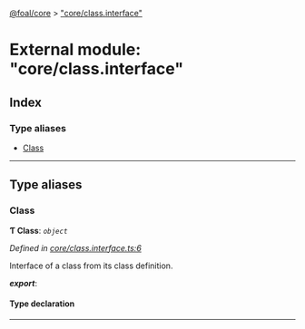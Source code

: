 [@foal/core](../README.md) > ["core/class.interface"](../modules/_core_class_interface_.md)

# External module: "core/class.interface"

## Index

### Type aliases

* [Class](_core_class_interface_.md#class)

---

## Type aliases

<a id="class"></a>

###  Class

**Ƭ Class**: *`object`*

*Defined in [core/class.interface.ts:6](https://github.com/FoalTS/foal/blob/07f00115/packages/core/src/core/class.interface.ts#L6)*

Interface of a class from its class definition.

*__export__*: 

#### Type declaration

___

